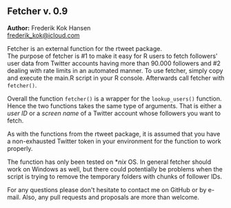 ## Fetcher v. 0.9

**Author:** Frederik Kok Hansen  
frederik_kok@icloud.com

Fetcher is an external function for the rtweet package.  
The purpose of fetcher is #1 to make it easy for R users to fetch followers' user data from Twitter accounts having more than 90.000 followers and #2 dealing with rate limits in an automated manner.
To use fetcher, simply copy and execute the main.R script in your R console. Afterwards call fetcher with `fetcher()`.

Overall the function `fetcher()` is a wrapper for the `lookup_users()` function. Hence the two functions takes the same type of arguments. That is either a *user ID* or a *screen name* of a Twitter account whose followers you want to fetch.

As with the functions from the rtweet package, it is assumed that you have a non-exhausted Twitter token in your environment for the function to work properly. 

The function has only been tested on **nix* OS. In general fetcher should work on Windows as well, but there could potentially be problems when the script is trying to remove the temporary folders with chunks of follower IDs.

For any questions please don't hesitate to contact me on GitHub or by e-mail. Also, any pull requests and proposals are more than welcome.
